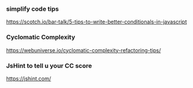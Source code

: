 ### simplify code tips
https://scotch.io/bar-talk/5-tips-to-write-better-conditionals-in-javascript

### Cyclomatic Complexity
https://webuniverse.io/cyclomatic-complexity-refactoring-tips/

### JsHint to tell u your CC score
https://jshint.com/

